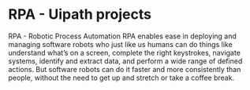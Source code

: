 # RPA - Uipath projects

RPA - Robotic Process Automation
RPA enables ease in deploying and managing software robots who just like us humans can do things like understand what’s on a screen, complete the right keystrokes, navigate systems, identify and extract data, and perform a wide range of defined actions. But software robots can do it faster and more consistently than people, without the need to get up and stretch or take a coffee break.
